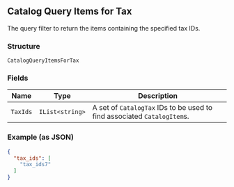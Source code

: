 ## Catalog Query Items for Tax

The query filter to return the items containing the specified tax IDs.

### Structure

`CatalogQueryItemsForTax`

### Fields

| Name | Type | Description |
|  --- | --- | --- |
| `TaxIds` | `IList<string>` | A set of `CatalogTax` IDs to be used to find associated `CatalogItem`s. |

### Example (as JSON)

```json
{
  "tax_ids": [
    "tax_ids7"
  ]
}
```

